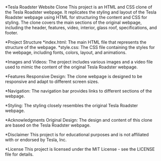 *Tesla Roadster Website Clone
This project is an HTML and CSS clone of the Tesla Roadster webpage. It replicates the styling and layout of the Tesla Roadster webpage using HTML for structuring the content and CSS for styling. The clone covers the main sections of the original webpage, including the header, features, video, interior, glass roof, specifications, and footer.

*Project Structure
*index.html: The main HTML file that represents the structure of the webpage.
*style.css: The CSS file containing the styles for the webpage, including fonts, colors, layout, and animations.

*Images and Videos: The project includes various images and a video file used to mimic the content of the original Tesla Roadster webpage.

*Features
Responsive Design: The clone webpage is designed to be responsive and adapt to different screen sizes.

*Navigation: The navigation bar provides links to different sections of the webpage.

*Styling: The styling closely resembles the original Tesla Roadster webpage.

*Acknowledgments
Original Design: The design and content of this clone are based on the Tesla Roadster webpage.

*Disclaimer
This project is for educational purposes and is not affiliated with or endorsed by Tesla, Inc.

*License
This project is licensed under the MIT License - see the LICENSE file for details.

